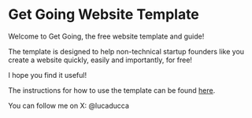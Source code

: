 # Get Going Website Template
Welcome to Get Going, the free website template and guide!

The template is designed to help non-technical startup founders like you create a website quickly, easily and importantly, for free!

I hope you find it useful!

The instructions for how to use the template can be found [here](https://getgoingtemplate.com/instructions/instructions.html).

You can follow me on X: @lucaducca
